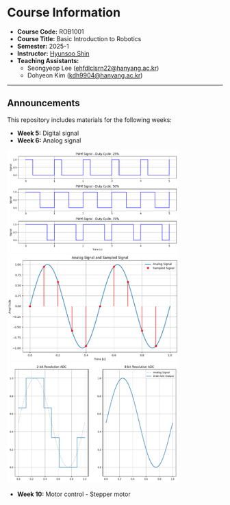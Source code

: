 # Course Information  

- **Course Code:** ROB1001 
- **Course Title:** Basic Introduction to Robotics
- **Semester:** 2025-1
- **Instructor:** [Hyunsoo Shin](https://shs-vision.github.io)
- **Teaching Assistants:**  
  - Seongyeop Lee (ehfdlclsrn22@hanyang.ac.kr)  
  - Dohyeon Kim (kdh9904@hanyang.ac.kr)  

---

## Announcements  

This repository includes materials for the following weeks:  
- **Week 5:** Digital signal
- **Week 6:** Analog signal
<img src="figures/duty.png" width="400">
<img src="figures/sampling.png" width="400">
<img src="figures/resol.png" width="400">

- **Week 10:** Motor control - Stepper motor

